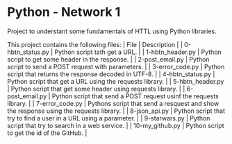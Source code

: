 # Python - Network 1

Project to understant some fundamentals of HTTL using Python libraries.


This project contains the following files:
| File | Description |
| 0-hbtn_status.py | Python script tath get a URL. |
| 1-hbtn_header.py | Python script to get some header in the response. |
| 2-post_email.py | Python script to send a POST request with parameters. |
| 3-error_code.py | Python script that returns the response decoded in UTF-8. |
| 4-hbtn_status.py | Python script that get a URL using the requests library. |
| 5-hbtn_header.py | Python script that get some header using requests library. |
| 6-post_email.py | Python script that send a POST request usinf the requests library. |
| 7-error_code.py | Pythons script that send a resquest and show the response using the requests library. |
| 8-json_api.py | Python script that try to find a user in a URL using a parameter. | 
| 9-starwars.py | Python script that try to search in a web service. |
| 10-my_github.py | Python script to get the id of the GitHub. | 
